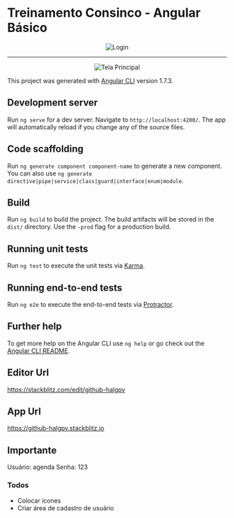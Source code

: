 # Treinamento Consinco - Angular Básico

<p align="center">
  <img src="https://image.prntscr.com/image/GqVYk1IVSFmIVYzgUD3DNQ.png" alt="Login">
</p>

<hr />

<p align="center">
  <img src="https://image.prntscr.com/image/y4Oy5VlRSIS26dkNNFXB3g.png" alt="Tela Principal">
</p>



This project was generated with [Angular CLI](https://github.com/angular/angular-cli) version 1.7.3.

## Development server

Run `ng serve` for a dev server. Navigate to `http://localhost:4200/`. The app will automatically reload if you change any of the source files.

## Code scaffolding

Run `ng generate component component-name` to generate a new component. You can also use `ng generate directive|pipe|service|class|guard|interface|enum|module`.

## Build

Run `ng build` to build the project. The build artifacts will be stored in the `dist/` directory. Use the `-prod` flag for a production build.

## Running unit tests

Run `ng test` to execute the unit tests via [Karma](https://karma-runner.github.io).

## Running end-to-end tests

Run `ng e2e` to execute the end-to-end tests via [Protractor](http://www.protractortest.org/).

## Further help

To get more help on the Angular CLI use `ng help` or go check out the [Angular CLI README](https://github.com/angular/angular-cli/blob/master/README.md).

## Editor Url

https://stackblitz.com/edit/github-halgpv

## App Url

https://github-halgpv.stackblitz.io

## Importante

Usuário: agenda
Senha: 123

### Todos

 - Colocar ícones
 - Criar área de cadastro de usuário
